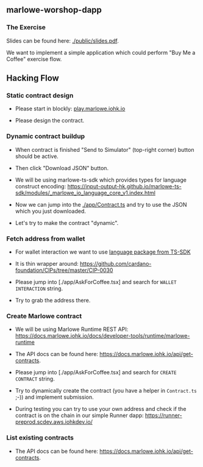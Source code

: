## marlowe-worshop-dapp

### The Exercise

Slides can be found here: [./public/slides.pdf](./public/slides.pdf).

We want to implement a simple application which could perform "Buy Me a Coffee" exercise flow.

## Hacking Flow

### Static contract design

* Please start in blockly: [play.marlowe.iohk.io](https://play.marlowe.iohk.io)

* Please design the contract.

### Dynamic contract buildup

* When contract is finished "Send to Simulator" (top-right corner) button should be active.

* Then click "Download JSON" button.

* We will be using marlowe-ts-sdk which provides types for language construct encoding: https://input-output-hk.github.io/marlowe-ts-sdk/modules/_marlowe_io_language_core_v1.index.html

* Now we can jump into the [./app/Contract.ts](./app/Contract.ts) and try to use the JSON which you just downloaded.

* Let's try to make the contract "dynamic".

### Fetch address from wallet

* For wallet interaction we want to use [language package from TS-SDK](https://input-output-hk.github.io/marlowe-ts-sdk/interfaces/_marlowe_io_wallet.api.WalletAPI.html)

* It is thin wrapper around: https://github.com/cardano-foundation/CIPs/tree/master/CIP-0030

* Please jump into [./app/AskForCoffee.tsx] and search for `WALLET INTERACTION` string.

* Try to grab the address there.


### Create Marlowe contract

* We will be using Marlowe Runtime REST API: https://docs.marlowe.iohk.io/docs/developer-tools/runtime/marlowe-runtime

* The API docs can be found here: https://docs.marlowe.iohk.io/api/get-contracts.

* Please jump into [./app/AskForCoffee.tsx] and search for `CREATE CONTRACT` string.

* Try to dynamically create the contract (you have a helper in `Contract.ts` ;-)) and implement submission.

* During testing you can try to use your own address and check if the contract is on the chain in our simple Runner dapp: https://runner-preprod.scdev.aws.iohkdev.io/


### List existing contracts

* The API docs can be found here: https://docs.marlowe.iohk.io/api/get-contracts.


